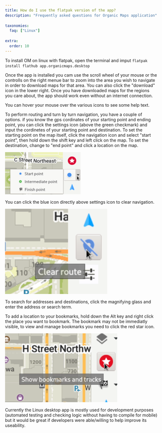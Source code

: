 ```yaml
---
title: How do I use the flatpak version of the app?
description: "Frequently asked questions for Organic Maps application"

taxonomies:
  faq: ["Linux"]

extra:
  order: 10
---
```


To install OM on linux with flatpak, open the terminal and imput `flatpak install flathub app.organicmaps.desktop`

Once the app is installed you cam use the scroll wheel of your mouse or the controlls on the right menue bar to zoom into the area you wish to navigate in order to download maps for that area. You can also click the "download" icon in the lower right. Once you have downloaded maps for the regions you care about, the app should work even without an internet connection. 

You can hover your mouse over the various icons to see some help text. 

To perform routing and turn by turn navigation, you have a couple of options. if you know the gps cordinates of your starting point and ending point, you can click the settings icon (above the green checkmark) and input the cordinetes of your starting point and destination. To set the starting point on the map itself, click the navigation icon and select "start point", then hold down the shift key and left click on the map. To set the destination, change to "end point" and click a location on the map.

![Setting start point and end point](nav_points.png)

You can click the blue icon directly above settings icon to clear navigation. 

![clear navigation](clear_route.png)

To search for addresses and destinations, click the magnifying glass and enter the address or search term.

To add a location to your bookmarks, hold down the Alt key and right click the place you want to bookmark. The bookmark may not be immediatly visible, to view and manage bookmarks you need to click the red star icon. 

![viewing bookmarks](view_bookmarks.png)

Currently the Linux desktop app is mostly used for development purposes (automated testing and checking logic without having to compile for mobile) but it would be great if developers were able/willing to help improve its useability.
